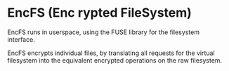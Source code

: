 # EncFS (Enc rypted FileSystem)

EncFS runs in userspace, using the FUSE library for the filesystem interface.

EncFS encrypts individual files, by translating all requests for the virtual 
filesystem into the equivalent encrypted operations on the raw filesystem.